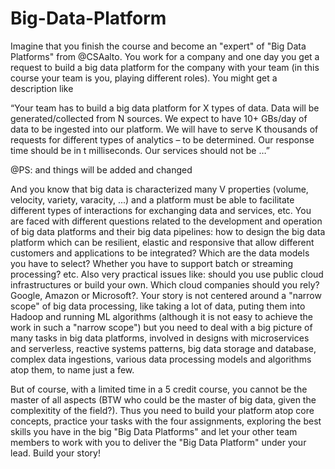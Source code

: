 # Big-Data-Platform
Imagine that you finish the course and become an "expert" of "Big Data Platforms" from @CSAalto. You work for a company and one day you get a request  to build a big data platform for the company with your team (in this course your team is you, playing different roles). You might get a description like 

“Your team has to build a big data platform for X types of data. Data will be generated/collected from N sources. We expect to have  10+ GBs/day  of data to be ingested into our platform. We will have to serve K thousands of requests for  different types of analytics – to be determined. Our response time should be  in t milliseconds. Our services should not be …”

@PS: and things will be added and changed

And you know that big data is characterized many V properties (volume, velocity, variety, varacity, ...) and a platform must be able to facilitate different types of interactions for exchanging data and services, etc. You are faced with different questions related to the development and operation of big data platforms and their big data pipelines: how to design the big data platform which can be resilient, elastic and responsive that allow different customers and applications to be integrated? Which are the data models you have to select? Whether you have to support batch or streaming processing? etc. Also very practical issues like: should you use public cloud infrastructures or build your own. Which cloud companies should you rely? Google, Amazon or Microsoft?. Your story is not centered around a "narrow scope" of big data processing, like taking a lot of data, puting them into Hadoop and running ML algorithms (although it is not easy to achieve the work in such a "narrow scope") but you need to deal with a big picture of many tasks in big data platforms, involved in designs with microservices and serverless, reactive systems patterns, big data storage and database, complex data ingestions, various data processing models and algorithms atop them, to name just a few.

But of course, with a limited time in a 5 credit course, you cannot be the master of all aspects (BTW who could be the master of big data, given the complexitity of the field?). Thus you need to build your platform atop core concepts, practice your tasks with the four assignments, exploring the best skills you have in the big "Big Data Platforms" and let your other team members to work with you to deliver the "Big Data Platform" under your lead. Build your story!

